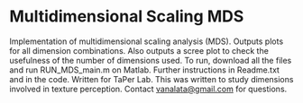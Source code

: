 # Multidimensional Scaling MDS
Implementation of multidimensional scaling analysis (MDS). Outputs plots for all dimension combinations. Also outputs a scree plot to check the usefulness of the number of dimensions used. 
To run, download all the files and run RUN_MDS_main.m on Matlab. Further instructions in Readme.txt and in the code.
Written for TaPer Lab. This was written to study dimensions involved in texture perception. Contact vanalata@gmail.com for questions. 
